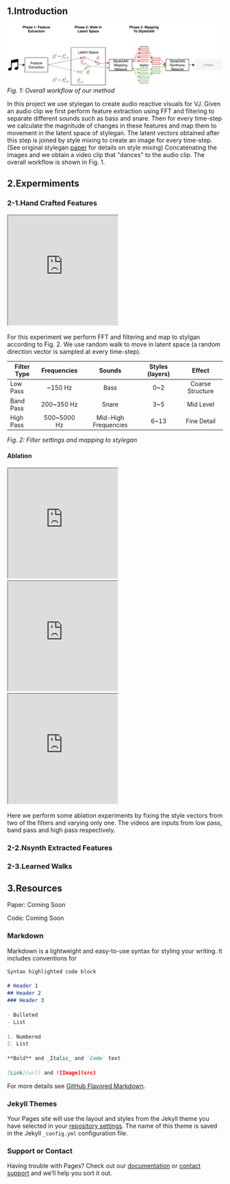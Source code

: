 ## 1.Introduction

![Image description](workflow.png)
*Fig. 1: Overall workflow of our method*

In this project we use stylegan to create audio reactive visuals for VJ. Given an audio clip we first perform feature extraction using FFT and filtering to separate different sounds such as bass and snare. Then for every time-step we calculate the magnitude of changes in these features and map them to movement in the latent space of stylegan. The latent vectors obtained after this step is joined by style mixing to create an image for every time-step. (See original stylegan [paper](https://arxiv.org/abs/1812.04948) for details on style mixing) Concatenating the images and we obtain a video clip that "dances" to the audio clip. The overall workflow is shown in Fig. 1.

## 2.Expermiments

### 2-1.Hand Crafted Features
<iframe width="256" height="256"
src="https://www.youtube.com/embed/VvSlL5QFdhI">
</iframe>

For this experiment we perform FFT and filtering and map to stylgan according to Fig. 2. We use random walk to move in latent space (a random direction vector is sampled at every time-step).

| Filter Type   | Frequencies   | Sounds               | Styles (layers) | Effect           |
| ------------- |:-------------:|:--------------------:|:---------------:|:----------------:|
| Low Pass      | ~150 Hz       | Bass                 | 0~2             | Coarse Structure |
| Band Pass     | 200~350 Hz    | Snare                | 3~5             | Mid Level        |
| High Pass     | 500~5000 Hz   | Mid-High Frequencies | 6~13            | Fine Detail      |

*Fig. 2: Filter settings and mapping to stylegan*

#### Ablation
<iframe width="256" height="256"
src="https://www.youtube.com/embed/lVszLh0iUs4">
</iframe>
<iframe width="256" height="256"
src="https://www.youtube.com/embed/wR-pnOy8R9k">
</iframe>
<iframe width="256" height="256"
src="https://www.youtube.com/embed/07A5MKOW7y4">
</iframe>

Here we perform some ablation experiments by fixing the style vectors from two of the filters and varying only one. The videos are inputs from low pass, band pass and high pass respectively.

### 2-2.Nsynth Extracted Features

### 2-3.Learned Walks

## 3.Resources

Paper: Coming Soon

Code: Coming Soon

### Markdown

Markdown is a lightweight and easy-to-use syntax for styling your writing. It includes conventions for

```markdown
Syntax highlighted code block

# Header 1
## Header 2
### Header 3

- Bulleted
- List

1. Numbered
2. List

**Bold** and _Italic_ and `Code` text

[Link](url) and ![Image](src)
```

For more details see [GitHub Flavored Markdown](https://guides.github.com/features/mastering-markdown/).

### Jekyll Themes

Your Pages site will use the layout and styles from the Jekyll theme you have selected in your [repository settings](https://github.com/hanhung/DeepVJ/settings). The name of this theme is saved in the Jekyll `_config.yml` configuration file.

### Support or Contact

Having trouble with Pages? Check out our [documentation](https://help.github.com/categories/github-pages-basics/) or [contact support](https://github.com/contact) and we’ll help you sort it out.
